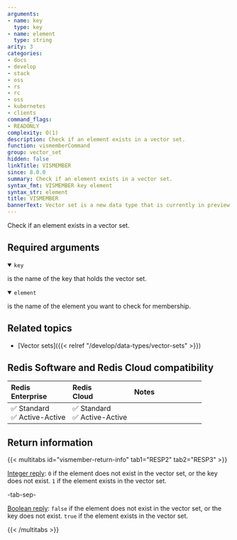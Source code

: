 ```yaml
---
arguments:
- name: key
  type: key
- name: element
  type: string
arity: 3
categories:
- docs
- develop
- stack
- oss
- rs
- rc
- oss
- kubernetes
- clients
command_flags:
- READONLY
complexity: O(1)
description: Check if an element exists in a vector set.
function: vismemberCommand
group: vector_set
hidden: false
linkTitle: VISMEMBER
since: 8.0.0
summary: Check if an element exists in a vector set.
syntax_fmt: VISMEMBER key element
syntax_str: element
title: VISMEMBER
bannerText: Vector set is a new data type that is currently in preview and may be subject to change.
---
```


Check if an element exists in a vector set.

## Required arguments

<details open>
<summary><code>key</code></summary>

is the name of the key that holds the vector set.
</details>

<details open>
<summary><code>element</code></summary>

is the name of the element you want to check for membership.
</details>

## Related topics

- [Vector sets]({{< relref "/develop/data-types/vector-sets" >}})

## Redis Software and Redis Cloud compatibility

| Redis<br />Enterprise | Redis<br />Cloud | <span style="min-width: 9em; display: table-cell">Notes</span> |
|:----------------------|:-----------------|:------|
| <span title="Supported">&#x2705; Standard</span><br /><span title="Supported"><nobr>&#x2705; Active-Active</nobr></span> | <span title="Supported">&#x2705; Standard</span><br /><span title="Supported"><nobr>&#x2705; Active-Active</nobr></span> |  |

## Return information

{{< multitabs id="vismember-return-info" 
    tab1="RESP2" 
    tab2="RESP3" >}}

[Integer reply](../../develop/reference/protocol-spec#integers): `0` if the element does not exist in the vector set, or the key does not exist. `1` if the element exists in the vector set.

-tab-sep-

[Boolean reply](../../develop/reference/protocol-spec#booleans): `false` if the element does not exist in the vector set, or the key does not exist. `true` if the element exists in the vector set.

{{< /multitabs >}}
